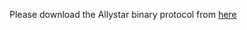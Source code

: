 Please download the Allystar binary protocol from [here](../../assets/datasheet/T-5-2011-ALLYSTAR_GNSS_Receiver_Binary_Protocol_Specification.pdf)